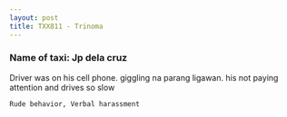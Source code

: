 ```yaml
---
layout: post
title: TXX811 - Trinoma 
---
```


### Name of taxi: Jp dela cruz

Driver was on his cell phone. giggling na parang ligawan. his not paying attention and drives so slow

```Rude behavior, Verbal harassment```
